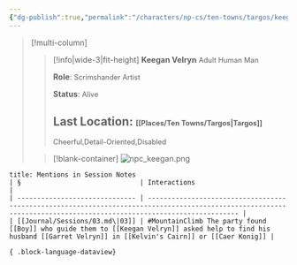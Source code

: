 ```yaml
---
{"dg-publish":true,"permalink":"/characters/np-cs/ten-towns/targos/keegan-velryn/"}
---
```


>[!multi-column]
>> [!info|wide-3|fit-height] **Keegan Velryn**
>> <span style="font-size: 0.8rem;">Adult Human Man</span>
>>
>>**Role**:
>><span style="font-size: 0.8rem;">Scrimshander Artist</span>
>>
>>**Status**:
>><span style="font-size: 0.8rem;">Alive</span> 
>>
>>**Last Location**:
>><span style="font-size: 0.8rem;">[[Places/Ten Towns/Targos\|Targos]]</span>
>>  ---
>>  <span style="font-size: 0.8rem;">Cheerful,Detail-Oriented,Disabled</span>
>
>> [!blank-container]
>> ![npc_keegan.png](/img/user/_attachments/npcs/npc_keegan.png)
> 


````ad-example
title: Mentions in Session Notes
| §                              | Interactions                                                                                                                                                        |
| ------------------------------ | ------------------------------------------------------------------------------------------------------------------------------------------------------------------- |
| [[Journal/Sessions/03.md\|03]] | #MountainClimb The party found [[Boy]] who guide them to [[Keegan Velryn]] asked help to find his husband [[Garret Velryn]] in [[Kelvin's Cairn]] or [[Caer Konig]] |

{ .block-language-dataview}
````

